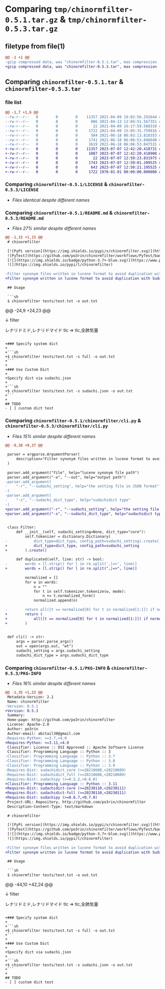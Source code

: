 # Comparing `tmp/chinormfilter-0.5.1.tar.gz` & `tmp/chinormfilter-0.5.3.tar.gz`

## filetype from file(1)

```diff
@@ -1 +1 @@
-gzip compressed data, was "chinormfilter-0.5.1.tar", max compression
+gzip compressed data, was "chinormfilter-0.5.3.tar", max compression
```

## Comparing `chinormfilter-0.5.1.tar` & `chinormfilter-0.5.3.tar`

### file list

```diff
@@ -1,7 +1,6 @@
--rw-r--r--   0        0        0    11357 2021-04-09 16:02:56.291644 chinormfilter-0.5.1/LICENSE
--rw-r--r--   0        0        0      886 2021-04-13 12:04:51.567351 chinormfilter-0.5.1/README.md
--rw-r--r--   0        0        0       22 2021-04-09 16:17:59.560310 chinormfilter-0.5.1/chinormfilter/__init__.py
--rw-r--r--   0        0        0     1722 2021-04-09 15:05:31.759916 chinormfilter-0.5.1/chinormfilter/cli.py
--rw-r--r--   0        0        0      584 2021-06-18 06:03:13.818353 chinormfilter-0.5.1/pyproject.toml
--rw-r--r--   0        0        0     1741 2021-06-18 06:06:53.046640 chinormfilter-0.5.1/setup.py
--rw-r--r--   0        0        0     1619 2021-06-18 06:06:53.047531 chinormfilter-0.5.1/PKG-INFO
+-rw-r--r--   0        0        0    11357 2023-07-07 12:42:20.418731 chinormfilter-0.5.3/LICENSE
+-rw-r--r--   0        0        0     1087 2023-07-07 12:42:20.418908 chinormfilter-0.5.3/README.md
+-rw-r--r--   0        0        0       22 2023-07-07 12:50:23.831975 chinormfilter-0.5.3/chinormfilter/__init__.py
+-rw-r--r--   0        0        0     1743 2023-07-07 12:50:01.209525 chinormfilter-0.5.3/chinormfilter/cli.py
+-rw-r--r--   0        0        0      643 2023-07-07 12:50:21.195525 chinormfilter-0.5.3/pyproject.toml
+-rw-r--r--   0        0        0     1722 1970-01-01 00:00:00.000000 chinormfilter-0.5.3/PKG-INFO
```

### Comparing `chinormfilter-0.5.1/LICENSE` & `chinormfilter-0.5.3/LICENSE`

 * *Files identical despite different names*

### Comparing `chinormfilter-0.5.1/README.md` & `chinormfilter-0.5.3/README.md`

 * *Files 27% similar despite different names*

```diff
@@ -1,15 +1,15 @@
 # chinormfilter
 
 [![PyPi version](https://img.shields.io/pypi/v/chinormfilter.svg)](https://pypi.python.org/pypi/chinormfilter/)
 ![PyTest](https://github.com/po3rin/chinormfilter/workflows/PyTest/badge.svg)
 [![](https://img.shields.io/badge/python-3.7+-blue.svg)](https://www.python.org/downloads/release/python-390/)
 ![](https://img.shields.io/pypi/l/chinormfilter)
 
-Filter synonym files written in lucene format to avoid duplication with Sudachi normalization. Mainly used when migrating to sudachi analyzer.
+Filter synonym written in lucene format to avoid duplication with Sudachi normalization. Mainly used when migrating to sudachi analyzer.
 
 ## Usage
 
 ```sh
 $ chinormfilter tests/test.txt -o out.txt
 ```
 
@@ -24,9 +24,23 @@
 
 ↓ filter
 
 レナリドミド,レナリドマイド
 tlc => tlc,全肺気量
 ```
 
+### Specify system dict
+
+```sh
+$ chinormfilter tests/test.txt -s full -o out.txt
+```
+
+### Use Custom Dict
+
+Specify dict via sudachi.json
+
+```sh
+$ chinormfilter tests/test.txt -s sudachi.json -o out.txt
+```
+
 ## TODO
 - [ ] custom dict test
```

### Comparing `chinormfilter-0.5.1/chinormfilter/cli.py` & `chinormfilter-0.5.3/chinormfilter/cli.py`

 * *Files 15% similar despite different names*

```diff
@@ -9,38 +9,37 @@
 
 parser = argparse.ArgumentParser(
     description="Filter synonym files written in lucene format to avoid duplication with Sudachi normalization"
 )
 
 parser.add_argument("file", help="lucene synonym file path")
 parser.add_argument("-o", "--out", help="output path")
-parser.add_argument(
-    "-r", "--sudachi_setting", help="the setting file in JSON format"
-)
-parser.add_argument(
-    "-s", "--sudachi_dict_type", help="sudachidict type"
-)
+parser.add_argument("-r", "--sudachi_setting", help="the setting file in JSON format")
+parser.add_argument("-s", "--sudachi_dict_type", help="sudachidict type")
 
 
 class Filter:
     def __init__(self, sudachi_setting=None, dict_type="core"):
         self.tokenizer = dictionary.Dictionary(
-            dict_type=dict_type, config_path=sudachi_setting).create()
+            dict_type=dict_type, config_path=sudachi_setting
+        ).create()
 
     def duplicated(self, line: str) -> bool:
-        words = [l.strip() for l in re.split(',|=>', line)]
+        words = [l.strip() for l in re.split(",|=>", line)]
 
         normalized = []
         for w in words:
             n = ""
             for t in self.tokenizer.tokenize(w, mode):
                 n += t.normalized_form()
             normalized.append(n)
 
-        return all([t == normalized[0] for t in normalized[1:]]) if normalized else False
+        return (
+            all([t == normalized[0] for t in normalized[1:]]) if normalized else False
+        )
 
 
 def cli() -> str:
     args = parser.parse_args()
     out = open(args.out, "wt")
     sudachi_setting = args.sudachi_setting
     sudachi_dict_type = args.sudachi_dict_type
```

### Comparing `chinormfilter-0.5.1/PKG-INFO` & `chinormfilter-0.5.3/PKG-INFO`

 * *Files 16% similar despite different names*

```diff
@@ -1,35 +1,33 @@
 Metadata-Version: 2.1
 Name: chinormfilter
-Version: 0.5.1
+Version: 0.5.3
 Summary: 
 Home-page: http://github.com/po3rin/chinormfilter
 License: Apache-2.0
 Author: po3rin
 Author-email: abctail30@gmail.com
-Requires-Python: >=3.7,<4.0
+Requires-Python: >=3.11,<4.0
 Classifier: License :: OSI Approved :: Apache Software License
 Classifier: Programming Language :: Python :: 3
-Classifier: Programming Language :: Python :: 3.7
-Classifier: Programming Language :: Python :: 3.8
-Classifier: Programming Language :: Python :: 3.9
-Requires-Dist: sudachidict_core (>=20210608,<20210609)
-Requires-Dist: sudachidict_full (>=20210608,<20210609)
-Requires-Dist: sudachipy (>=0.5.2,<0.6.0)
+Classifier: Programming Language :: Python :: 3.11
+Requires-Dist: sudachidict-core (>=20230110,<20230111)
+Requires-Dist: sudachidict-full (>=20230110,<20230111)
+Requires-Dist: sudachipy (>=0.6.7,<0.7.0)
 Project-URL: Repository, http://github.com/po3rin/chinormfilter
 Description-Content-Type: text/markdown
 
 # chinormfilter
 
 [![PyPi version](https://img.shields.io/pypi/v/chinormfilter.svg)](https://pypi.python.org/pypi/chinormfilter/)
 ![PyTest](https://github.com/po3rin/chinormfilter/workflows/PyTest/badge.svg)
 [![](https://img.shields.io/badge/python-3.7+-blue.svg)](https://www.python.org/downloads/release/python-390/)
 ![](https://img.shields.io/pypi/l/chinormfilter)
 
-Filter synonym files written in lucene format to avoid duplication with Sudachi normalization. Mainly used when migrating to sudachi analyzer.
+Filter synonym written in lucene format to avoid duplication with Sudachi normalization. Mainly used when migrating to sudachi analyzer.
 
 ## Usage
 
 ```sh
 $ chinormfilter tests/test.txt -o out.txt
 ```
 
@@ -44,10 +42,24 @@
 
 ↓ filter
 
 レナリドミド,レナリドマイド
 tlc => tlc,全肺気量
 ```
 
+### Specify system dict
+
+```sh
+$ chinormfilter tests/test.txt -s full -o out.txt
+```
+
+### Use Custom Dict
+
+Specify dict via sudachi.json
+
+```sh
+$ chinormfilter tests/test.txt -s sudachi.json -o out.txt
+```
+
 ## TODO
 - [ ] custom dict test
```

